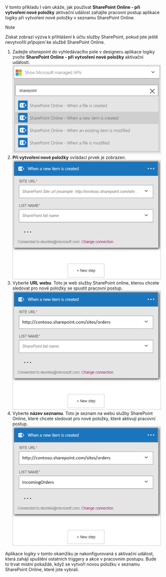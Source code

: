 V tomto příkladu I vám ukáže, jak používat **SharePoint Online - při vytvoření nové položky** aktivační událost zahájíte pracovní postup aplikace logiky při vytvoření nové položky v seznamu SharePoint Online.

> [!NOTE]
> Získat zobrazí výzva k přihlášení k účtu služby SharePoint, pokud jste ještě nevytvořili *připojení* ke službě SharePoint Online.  
> 
> 

1. Zadejte *sharepoint* do vyhledávacího pole v designeru aplikace logiky zvolte **SharePoint Online - při vytvoření nové položky** aktivační události.  
   ![SharePoint online aktivace image ](./media/connectors-create-api-sharepointonline/trigger-1.png)  
2. **Při vytvoření nové položky** ovládací prvek je zobrazen.  
   ![SharePoint online aktivace obrázek 2](./media/connectors-create-api-sharepointonline/trigger-2.png)   
3. Vyberte **URL webu**. Toto je web služby SharePoint online, kterou chcete sledovat pro nové položky se spustit pracovní postup.  
   ![SharePoint online aktivace image 3](./media/connectors-create-api-sharepointonline/trigger-3.png)   
4. Vyberte **název seznamu**. Toto je seznam na webu služby SharePoint Online, které chcete sledovat pro nové položky, které aktivují pracovní postup.  
   ![SharePoint online aktivace obrázek 4](./media/connectors-create-api-sharepointonline/trigger-4.png)   

Aplikace logiky v tomto okamžiku je nakonfigurovaná s aktivační událost, která zahájí spuštění ostatních triggery a akce v pracovním postupu. Bude to trvat místní pokaždé, když se vytvoří novou položku v seznamu SharePoint Online, které jste vybrali.  

